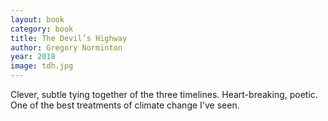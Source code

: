 ```yaml
---
layout: book
category: book
title: The Devil’s Highway
author: Gregory Norminton
year: 2018
image: tdh.jpg
---
```

Clever, subtle tying together of the three timelines. Heart-breaking, poetic.  One of the best treatments of climate change I've seen.
